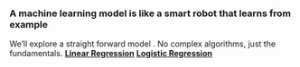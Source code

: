 ### A machine learning model is like a smart robot that learns from example

We’ll explore a straight forward model . No complex algorithms, just the fundamentals.
**[Linear Regression](Linear_regression.md)**
**[Logistic Regression](Logistic_regression.md)**
